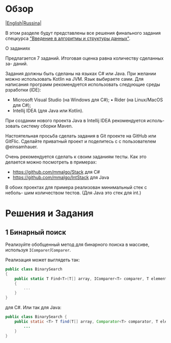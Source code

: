 # Обзор 

|[English](https://github.com/sirenexcelsior/SpecialCourse/blob/main/Introduction%20to%20algorithms%20and%20data%20structures/Readme.md)|[Russina](https://github.com/sirenexcelsior/SpecialCourse/blob/main/Introduction%20to%20algorithms%20and%20data%20structures/READMERU.md)|

В этом разделе будут представлены все решения финального задания спецкурса ["Введение в алгоритмы и структуры данных"](https://scs.math.msu.ru/node/3762). 

О заданиях 

Предлагается 7 заданий. Итоговая оценка равна количеству сделанных за- даний.

Задания должны быть сделаны на языках C# или Java. При желании можно использовать Kotlin на JVM. Язык выбираете сами. Для написания программ рекомендуется использовать следующие среды рзработки (IDE):

- Microsoft Visual Studio (на Windows для C#); • Rider (на Linux/MacOS для C#);
- Intellij IDEA (для Java или Kotlin).

При создании нового проекта Java в Intellij IDEA рекомендуется исполь- зовать систему сборки Maven.

Настоятельная просьба сделать задания в Git проекте на GitHub или GitFlic. Сделайте приватный проект и поделитесь с с пользователем @einsamhauer.

Очень рекомендуется сделать к своим заданиям тесты. Как это делается можно посмотреть в примерах:

- https://github.com/mmalgo/Stack для C#
- https://github.com/mmalgo/IntStack для Java

В обоих проектах для примера реализован минимальный стек с неболь- шим количеством тестов. (Для Java это стек для int.)

# Решения и Задания 

## 1 Бинарный поиск 

Реализуйте обобщенный метод для бинарного поиска в массиве, используя `IComparer`/`Comparer`. 

Реализация может выглядеть так:



```csharp
public class BinarySearch
{
    public static T Find<T>(T[] array, IComparer<T> comparer, T element)
    {
        ...
    }
}
```

для C#. Или так для Java:

```java
public class BinarySearch {
    public static <T> T find(T[] array, Comparator<T> comparator, T element) {
        ...
    }
}
```

